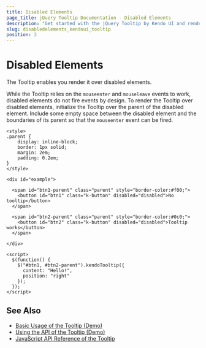 ```yaml
---
title: Disabled Elements
page_title: jQuery Tooltip Documentation - Disabled Elements
description: "Get started with the jQuery Tooltip by Kendo UI and render it over disabled elements."
slug: disabledelements_kendoui_tooltip
position: 3
---
```


# Disabled Elements

The Tooltip enables you render it over disabled elements.

While the Tooltip relies on the `mouseenter` and `mouseleave` events to work, disabled elements do not fire events by design. To render the Tooltip over disabled elements, initialize the Tooltip over the parent of the disabled element. Include some empty space between the disabled element and the boundaries of its parent so that the `mouseenter` event can be fired.

```dojo
<style>
.parent {
    display: inline-block;
    border: 1px solid;
    margin: 2em;
    padding: 0.2em;
}
</style>

<div id="example">

  <span id="btn1-parent" class="parent" style="border-color:#f00;">
    <button id="btn1" class="k-button" disabled="disabled">No tooltip</button>
  </span>

  <span id="btn2-parent" class="parent" style="border-color:#0c0;">
    <button id="btn2" class="k-button" disabled="disabled">Tooltip works</button>
  </span>

</div>

<script>
  $(function() {
    $("#btn1, #btn2-parent").kendoTooltip({
      content: "Hello!",
      position: "right"
    });
  });
</script>
```

## See Also

* [Basic Usage of the Tooltip (Demo)](https://demos.telerik.com/kendo-ui/tooltip/index)
* [Using the API of the Tooltip (Demo)](https://demos.telerik.com/kendo-ui/tooltip/api)
* [JavaScript API Reference of the Tooltip](/api/javascript/ui/tooltip)
